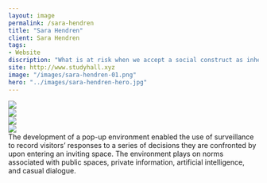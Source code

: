 ```yaml
---
layout: image
permalink: /sara-hendren
title: "Sara Hendren"
client: Sara Hendren
tags:
- Website
discription: "What is at risk when we accept a social construct as inherent? Amidst rapid changes in the ways we communicate and digest information, phenomena that have in the past appeared as naturalized or accidental now demand a heightened self-consciousness and scrutiny. It is dangerous not to question the rules we live by. However it is the rapidity of change itself, rather than the long-standing presentation of behavior as accidental that generates a need for agency. If we can collectively accept that norms are fluid and malleable according to time and place, whose responsibility is it to ensure that norms are leveraged equitably?"
site: http://www.studyhall.xyz
image: "/images/sara-hendren-01.png"
hero: "../images/sara-hendren-hero.jpg"
---
```


<div class="left"><img src="http://jarrettfuller.com/images/projects/sara-hendren-2.png"></div>
<div class="right"><img src="http://jarrettfuller.com/images/projects/sara-hendren-3.png"></div>

<div class="left"><img src="http://jarrettfuller.com/images/projects/sara-hendren-5.png"></div>
<div class="right"><img src="http://jarrettfuller.com/images/projects/sara-hendren-4.png"></div>

<div class="caption">
The development of a pop-up environment enabled the use of surveillance to record visitors’ responses to a series of decisions they are confronted by upon entering an inviting space. The environment plays on norms associated with public spaces, private information, artificial intelligence, and casual dialogue.

</div>
